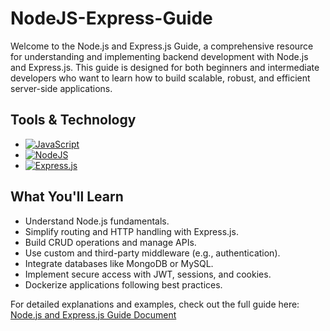 # NodeJS-Express-Guide

Welcome to the Node.js and Express.js Guide, a comprehensive resource for understanding and implementing backend development with Node.js and Express.js. This guide is designed for both beginners and intermediate developers who want to learn how to build scalable, robust, and efficient server-side applications.


## Tools & Technology

* [![JavaScript](https://img.shields.io/badge/JavaScript-F7DF1E?logo=javascript&logoColor=000)](#)
* [![NodeJS](https://img.shields.io/badge/Node.js-6DA55F?logo=node.js&logoColor=white)](#)
* [![Express.js](https://img.shields.io/badge/Express.js-%23404d59.svg?logo=express&logoColor=%2361DAFB)](#)

## What You'll Learn

- Understand Node.js fundamentals.
- Simplify routing and HTTP handling with Express.js.
- Build CRUD operations and manage APIs.
- Use custom and third-party middleware (e.g., authentication).
- Integrate databases like MongoDB or MySQL.
- Implement secure access with JWT, sessions, and cookies.
- Dockerize applications following best practices.

For detailed explanations and examples, check out the full guide here: [Node.js and Express.js Guide Document](https://docs.google.com/document/d/1ovHkDCM4xmYKopyXuFr3SwLeEdVpOrbMYRX7bEK6IxE/edit?usp=sharing)

